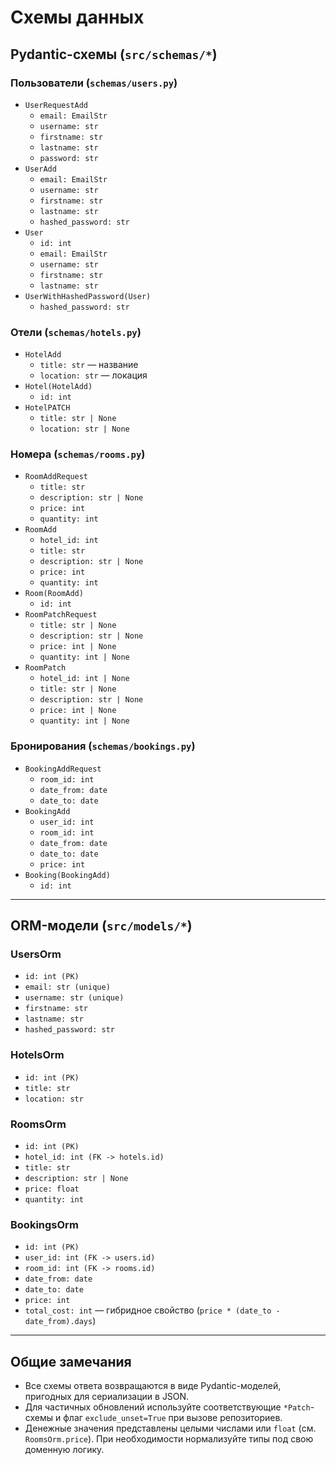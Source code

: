 # Схемы данных

## Pydantic-схемы (`src/schemas/*`)

### Пользователи (`schemas/users.py`)
- `UserRequestAdd`
  - `email: EmailStr`
  - `username: str`
  - `firstname: str`
  - `lastname: str`
  - `password: str`
- `UserAdd`
  - `email: EmailStr`
  - `username: str`
  - `firstname: str`
  - `lastname: str`
  - `hashed_password: str`
- `User`
  - `id: int`
  - `email: EmailStr`
  - `username: str`
  - `firstname: str`
  - `lastname: str`
- `UserWithHashedPassword(User)`
  - `hashed_password: str`

### Отели (`schemas/hotels.py`)
- `HotelAdd`
  - `title: str` — название
  - `location: str` — локация
- `Hotel(HotelAdd)`
  - `id: int`
- `HotelPATCH`
  - `title: str | None`
  - `location: str | None`

### Номера (`schemas/rooms.py`)
- `RoomAddRequest`
  - `title: str`
  - `description: str | None`
  - `price: int`
  - `quantity: int`
- `RoomAdd`
  - `hotel_id: int`
  - `title: str`
  - `description: str | None`
  - `price: int`
  - `quantity: int`
- `Room(RoomAdd)`
  - `id: int`
- `RoomPatchRequest`
  - `title: str | None`
  - `description: str | None`
  - `price: int | None`
  - `quantity: int | None`
- `RoomPatch`
  - `hotel_id: int | None`
  - `title: str | None`
  - `description: str | None`
  - `price: int | None`
  - `quantity: int | None`

### Бронирования (`schemas/bookings.py`)
- `BookingAddRequest`
  - `room_id: int`
  - `date_from: date`
  - `date_to: date`
- `BookingAdd`
  - `user_id: int`
  - `room_id: int`
  - `date_from: date`
  - `date_to: date`
  - `price: int`
- `Booking(BookingAdd)`
  - `id: int`

---

## ORM-модели (`src/models/*`)

### UsersOrm
- `id: int (PK)`
- `email: str (unique)`
- `username: str (unique)`
- `firstname: str`
- `lastname: str`
- `hashed_password: str`

### HotelsOrm
- `id: int (PK)`
- `title: str`
- `location: str`

### RoomsOrm
- `id: int (PK)`
- `hotel_id: int (FK -> hotels.id)`
- `title: str`
- `description: str | None`
- `price: float`
- `quantity: int`

### BookingsOrm
- `id: int (PK)`
- `user_id: int (FK -> users.id)`
- `room_id: int (FK -> rooms.id)`
- `date_from: date`
- `date_to: date`
- `price: int`
- `total_cost: int` — гибридное свойство (`price * (date_to - date_from).days`)

---

## Общие замечания
- Все схемы ответа возвращаются в виде Pydantic-моделей, пригодных для сериализации в JSON.
- Для частичных обновлений используйте соответствующие `*Patch`-схемы и флаг `exclude_unset=True` при вызове репозиториев.
- Денежные значения представлены целыми числами или `float` (см. `RoomsOrm.price`). При необходимости нормализуйте типы под свою доменную логику.